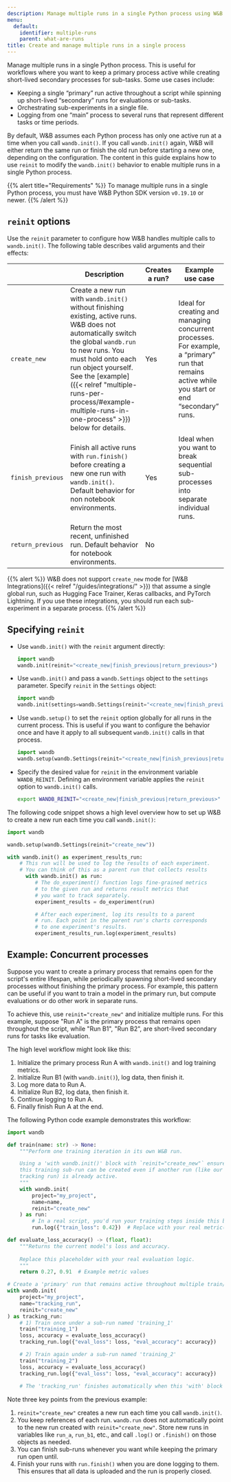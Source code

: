 ```yaml
---
description: Manage multiple runs in a single Python process using W&B’s reinit functionality
menu:
  default:
    identifier: multiple-runs
    parent: what-are-runs
title: Create and manage multiple runs in a single process
---
```


Manage multiple runs in a single Python process. This is useful for workflows where you want to keep a primary process active while creating short-lived secondary processes for sub-tasks. Some use cases include:

- Keeping a single “primary” run active throughout a script while spinning up short-lived “secondary” runs for evaluations or sub-tasks.  
- Orchestrating sub-experiments in a single file.  
- Logging from one “main” process to several runs that represent different tasks or time periods.

By default, W&B assumes each Python process has only one active run at a time when you call `wandb.init()`. If you call `wandb.init()` again, W&B will either return the same run or finish the old run before starting a new one, depending on the configuration. The content in this guide explains how to use `reinit` to modify the `wandb.init()` behavior to enable multiple runs in a single Python process.

{{% alert title="Requirements" %}}
To manage multiple runs in a single Python process, you must have W&B Python SDK version `v0.19.10` or newer.
{{% /alert  %}}

## `reinit` options

Use the `reinit` parameter to configure how W&B handles multiple calls to `wandb.init()`. The following table describes valid arguments and their effects:

| | Description | Creates a run? | Example use case |
|----------------|----------------|----------------| -----------------|
| `create_new` |Create a new run with `wandb.init()` without finishing existing, active runs. W&B does not automatically switch the global `wandb.run` to new runs. You must hold onto each run object yourself. See the [example]({{< relref "multiple-runs-per-process/#example-multiple-runs-in-one-process" >}}) below for details.  | Yes |  Ideal for creating and managing concurrent processes. For example, a “primary” run that remains active while you start or end “secondary” runs.|
| `finish_previous` | Finish all active runs with `run.finish()` before creating a new one run with `wandb.init()`. Default behavior for non notebook environments. | Yes | Ideal when you want to break sequential sub-processes into separate individual runs. |
| `return_previous` |  Return the most recent, unfinished run. Default behavior for notebook environments. | No | |

{{% alert  %}}
W&B does not support `create_new` mode for [W&B Integrations]({{< relref "/guides/integrations/" >}}) that assume a single global run, such as Hugging Face Trainer, Keras callbacks, and PyTorch Lightning. If you use these integrations, you should run each sub-experiment in a separate process.
{{% /alert %}}

## Specifying `reinit`

<!-- There are several ways to create and manage multiple runs in a single Python process: -->

- Use `wandb.init()` with the `reinit` argument directly:
   ```python
   import wandb
   wandb.init(reinit="<create_new|finish_previous|return_previous>")
   ```
- Use `wandb.init()` and pass a `wandb.Settings` object to the `settings` parameter. Specify `reinit` in the `Settings` object:

   ```python
   import wandb
   wandb.init(settings=wandb.Settings(reinit="<create_new|finish_previous|return_previous>"))
   ```

- Use `wandb.setup()` to set the `reinit` option globally for all runs in the current process. This is useful if you want to configure the behavior once and have it apply to all subsequent `wandb.init()` calls in that process.

   ```python
   import wandb
   wandb.setup(wandb.Settings(reinit="<create_new|finish_previous|return_previous>"))
   ```

- Specify the desired value for `reinit` in the environment variable `WANDB_REINIT`. Defining an environment variable applies the `reinit` option to `wandb.init()` calls.

   ```bash
   export WANDB_REINIT="<create_new|finish_previous|return_previous>"
   ```

The following code snippet shows a high level overview how to set up W&B to create a new run each time you call `wandb.init()`:

```python
import wandb

wandb.setup(wandb.Settings(reinit="create_new"))

with wandb.init() as experiment_results_run:
    # This run will be used to log the results of each experiment.
    # You can think of this as a parent run that collects results
      with wandb.init() as run:
         # The do_experiment() function logs fine-grained metrics
         # to the given run and returns result metrics that
         # you want to track separately.
         experiment_results = do_experiment(run)

         # After each experiment, log its results to a parent
         # run. Each point in the parent run's charts corresponds
         # to one experiment's results.
         experiment_results_run.log(experiment_results)
```

## Example: Concurrent processes

Suppose you want to create a primary process that remains open for the script's entire lifespan, while periodically spawning short-lived secondary processes without finishing the primary process. For example, this pattern can be useful if you want to train a model in the primary run, but compute evaluations or do other work in separate runs.

To achieve this, use `reinit="create_new"` and initialize multiple runs. For this example, suppose "Run A" is the primary process that remains open throughout the script, while "Run B1", "Run B2", are short-lived secondary runs for tasks like evaluation. 

The high level workflow might look like this:

1. Initialize the primary process Run A with `wandb.init()` and log training metrics.  
2. Initialize Run B1 (with `wandb.init()`), log data, then finish it.  
3. Log more data to Run A.  
4. Initialize Run B2, log data, then finish it.  
5. Continue logging to Run A.  
6. Finally finish Run A at the end.

The following Python code example demonstrates this workflow:

```python
import wandb

def train(name: str) -> None:
    """Perform one training iteration in its own W&B run.

    Using a 'with wandb.init()' block with `reinit="create_new"` ensures that
    this training sub-run can be created even if another run (like our primary
    tracking run) is already active.
    """
    with wandb.init(
        project="my_project",
        name=name,
        reinit="create_new"
    ) as run:
        # In a real script, you'd run your training steps inside this block.
        run.log({"train_loss": 0.42})  # Replace with your real metric(s)

def evaluate_loss_accuracy() -> (float, float):
    """Returns the current model's loss and accuracy.
    
    Replace this placeholder with your real evaluation logic.
    """
    return 0.27, 0.91  # Example metric values

# Create a 'primary' run that remains active throughout multiple train/eval steps.
with wandb.init(
    project="my_project",
    name="tracking_run",
    reinit="create_new"
) as tracking_run:
    # 1) Train once under a sub-run named 'training_1'
    train("training_1")
    loss, accuracy = evaluate_loss_accuracy()
    tracking_run.log({"eval_loss": loss, "eval_accuracy": accuracy})

    # 2) Train again under a sub-run named 'training_2'
    train("training_2")
    loss, accuracy = evaluate_loss_accuracy()
    tracking_run.log({"eval_loss": loss, "eval_accuracy": accuracy})
    
    # The 'tracking_run' finishes automatically when this 'with' block ends.
```

Note three key points from the previous example:

1. `reinit="create_new"` creates a new run each time you call `wandb.init()`.
2. You keep references of each run. `wandb.run` does not automatically point to the new run created with `reinit="create_new"`. Store new runs in variables like `run_a`, `run_b1`, etc., and call `.log()` or `.finish()` on those objects as needed.
3. You can finish sub-runs whenever you want while keeping the primary run open until.
4. Finish your runs with `run.finish()` when you are done logging to them. This ensures that all data is uploaded and the run is properly closed.


